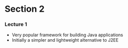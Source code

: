 # Section 2

### Lecture 1
* Very popular framework for building Java applications 
* Initially a simpler and lightweight alternative to J2EE


